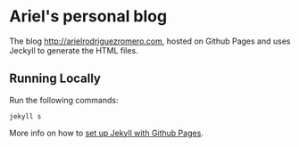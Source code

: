 # Ariel's personal blog

The blog http://arielrodriguezromero.com, hosted on Github Pages and uses Jeckyll to generate the HTML files.

## Running Locally

Run the following commands:

```
jekyll s
```

More info on how to [set up Jekyll with Github Pages](https://help.github.com/articles/setting-up-your-github-pages-site-locally-with-jekyll/).
